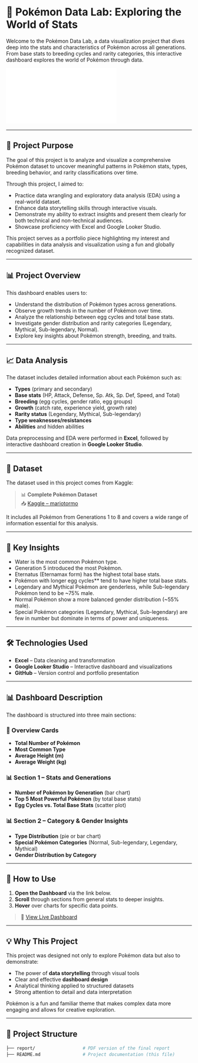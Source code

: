 # 🧪 Pokémon Data Lab: Exploring the World of Stats

Welcome to the Pokémon Data Lab, a data visualization project that dives deep into the stats and characteristics of Pokémon across all generations. From base stats to breeding cycles and rarity categories, this interactive dashboard explores the world of Pokémon through data.

![Dashboard Screenshot](pokemon-data-lab/Pokemon_Dashboard.pdf)

---

## 🎯 Project Purpose

The goal of this project is to analyze and visualize a comprehensive Pokémon dataset to uncover meaningful patterns in Pokémon stats, types, breeding behavior, and rarity classifications over time.

Through this project, I aimed to:

- Practice data wrangling and exploratory data analysis (EDA) using a real-world dataset.
- Enhance data storytelling skills through interactive visuals.
- Demonstrate my ability to extract insights and present them clearly for both technical and non-technical audiences.
- Showcase proficiency with Excel and Google Looker Studio.

This project serves as a portfolio piece highlighting my interest and capabilities in data analysis and visualization using a fun and globally recognized dataset.

---

## 📊 Project Overview

This dashboard enables users to:

- Understand the distribution of Pokémon types across generations.
- Observe growth trends in the number of Pokémon over time.
- Analyze the relationship between egg cycles and total base stats.
- Investigate gender distribution and rarity categories (Legendary, Mythical, Sub-legendary, Normal).
- Explore key insights about Pokémon strength, breeding, and traits.

---

## 📈 Data Analysis

The dataset includes detailed information about each Pokémon such as:

- **Types** (primary and secondary)
- **Base stats** (HP, Attack, Defense, Sp. Atk, Sp. Def, Speed, and Total)
- **Breeding** (egg cycles, gender ratio, egg groups)
- **Growth** (catch rate, experience yield, growth rate)
- **Rarity status** (Legendary, Mythical, Sub-legendary)
- **Type weaknesses/resistances**
- **Abilities** and hidden abilities

Data preprocessing and EDA were performed in **Excel**, followed by interactive dashboard creation in **Google Looker Studio**.

---

## 📂 Dataset

The dataset used in this project comes from Kaggle:

> 📊 **Complete Pokémon Dataset**  
> 📥 [Kaggle – mariotormo](https://www.kaggle.com/datasets/mariotormo/complete-pokemon-dataset-updated-090420/data)

It includes all Pokémon from Generations 1 to 8 and covers a wide range of information essential for this analysis.

---

## 🧠 Key Insights

- Water is the most common Pokémon type.
- Generation 5 introduced the most Pokémon.
- Eternatus (Eternamax form) has the highest total base stats.
- Pokémon with longer egg cycles** tend to have higher total base stats.
- Legendary and Mythical Pokémon are genderless, while Sub-legendary Pokémon tend to be ~75% male.
- Normal Pokémon show a more balanced gender distribution (~55% male).
- Special Pokémon categories (Legendary, Mythical, Sub-legendary) are few in number but dominate in terms of power and uniqueness.

---

## 🛠️ Technologies Used

- **Excel** – Data cleaning and transformation  
- **Google Looker Studio** – Interactive dashboard and visualizations  
- **GitHub** – Version control and portfolio presentation  

---

## 📊 Dashboard Description

The dashboard is structured into three main sections:

### 🧾 Overview Cards
- **Total Number of Pokémon**
- **Most Common Type**
- **Average Height (m)**
- **Average Weight (kg)**

### 📊 Section 1 – Stats and Generations
- **Number of Pokémon by Generation** (bar chart)
- **Top 5 Most Powerful Pokémon** (by total base stats)
- **Egg Cycles vs. Total Base Stats** (scatter plot)

### 📊 Section 2 – Category & Gender Insights
- **Type Distribution** (pie or bar chart)
- **Special Pokémon Categories** (Normal, Sub-legendary, Legendary, Mythical)
- **Gender Distribution by Category**

---

## 🚀 How to Use

1. **Open the Dashboard** via the link below.
2. **Scroll** through sections from general stats to deeper insights.
3. **Hover** over charts for specific data points.

> 🔗 [View Live Dashboard](https://lookerstudio.google.com/reporting/2d658e4b-aac9-4de2-a4f8-821f7278ecf3)

---

## 💡 Why This Project

This project was designed not only to explore Pokémon data but also to demonstrate:

- The power of **data storytelling** through visual tools
- Clear and effective **dashboard design**
- Analytical thinking applied to structured datasets
- Strong attention to detail and data interpretation

Pokémon is a fun and familiar theme that makes complex data more engaging and allows for creative exploration.

---

## 📁 Project Structure

```bash
├── report/                  # PDF version of the final report
├── README.md                # Project documentation (this file)
